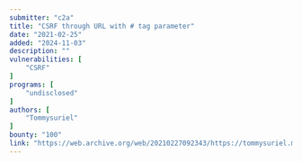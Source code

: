 ```yaml
---
submitter: "c2a"
title: "CSRF through URL with # tag parameter"
date: "2021-02-25"
added: "2024-11-03"
description: ""
vulnerabilities: [
    "CSRF"
]
programs: [
    "undisclosed"
]
authors: [
    "Tommysuriel"
]
bounty: "100"
link: "https://web.archive.org/web/20210227092343/https://tommysuriel.medium.com/csrf-through-url-with-tag-parameter-c8ef585bded3"
---
```




